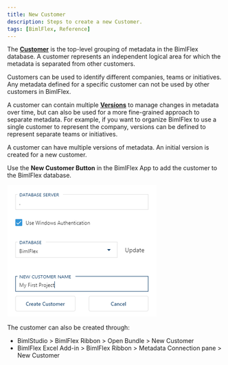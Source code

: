 ```yaml
---
title: New Customer
description: Steps to create a new Customer.
tags: [BimlFlex, Reference]
---
```

The [**Customer**](bimlflex-concepts-customer) is the top-level grouping of metadata in the BimlFlex database. A customer represents an independent logical area for which the metadata is separated from other customers.

Customers can be used to identify different companies, teams or initiatives. Any metadata defined for a specific customer can not be used by other customers in BimlFlex.

A customer can contain multiple [**Versions**](bimlflex-version-editor) to manage changes in metadata over time, but can also be used for a more fine-grained approach to separate metadata. For example, if you want to organize BimlFlex to use a single customer to represent the company, versions can be defined to represent separate teams or initiatives.

A customer can have multiple versions of metadata. An initial version is created for a new customer.

Use the **New Customer Button** in the BimlFlex App to add the customer to the BimlFlex database.

![Create Customer](images/bimlflex-ss-v5-app-create-customer.png "Create Customer")

The customer can also be created through:

* BimlStudio > BimlFlex Ribbon > Open Bundle > New Customer
* BimlFlex Excel Add-in > BimlFlex Ribbon > Metadata Connection pane > New Customer
